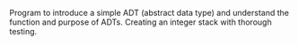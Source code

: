 Program to introduce a simple ADT (abstract data type) and understand the function and purpose of ADTs. Creating an integer stack with thorough testing.